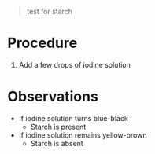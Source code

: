 > test for starch

# Procedure
1. Add a few drops of iodine solution

# Observations
- If iodine solution turns blue-black
	- Starch is present
- If iodine solution remains yellow-brown
	- Starch is absent